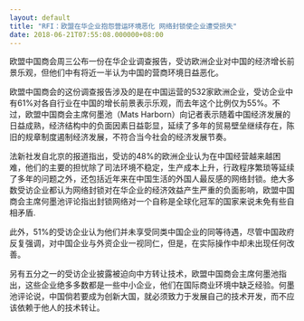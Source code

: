 ```yaml
---
layout: default
title: "RFI：欧盟在华企业抱怨营运环境恶化 网络封锁使企业遭受损失"
date: 2018-06-21T07:55:08.000000+08:00
---
```


欧盟中国商会周三公布一份在华企业调查报告，受访欧洲企业对中国的经济增长前景乐观，但他们中有将近一半认为中国的营商环境日益恶化。

欧盟中国商会的这份调查报告涉及的是在中国运营的532家欧洲企业，受访企业中有61%对各自行业在中国的增长前景表示乐观，而去年这个比例仅为55%。不过，欧盟中国商会主席何墨池（Mats Harborn）向记者表示随着中国经济发展的日益成熟，经济结构中的负面因素日益彰显，延续了多年的贸易壁垒继续存在，陈旧的规章制度遏制经济发展，不符合当今社会的经济发展节奏。

法新社发自北京的报道指出，受访的48%的欧洲企业认为在中国经营越来越困难，他们的主要的担忧除了司法环境不稳定，生产成本上升，行政程序繁琐等延续了多年的问题之外，还包括近年来在中国生活的外国人最反感的网络封锁。绝大多数受访企业都认为网络封锁对在华企业的经济效益产生严重的负面影响，欧盟中国商会主席何墨池评论指出封锁网络对一个自称是全球化冠军的国家来说未免有些自相矛盾.

此外，51%的受访企业认为他们并未享受同类中国企业的同等待遇，尽管中国政府反复强调，对中国企业与外资企业一视同仁，但是，在实际操作中却未出现任何改善。

另有五分之一的受访企业披露被迫向中方转让技术，欧盟中国商会主席何墨池指出，这些企业绝多多数都是一些中小企业，他们在国际商业环境中缺乏经验。何墨池评论说，中国倘若要成为创新大国，就必须致力于发展自己的技术开发，而不应该依赖于他人的技术转让。

